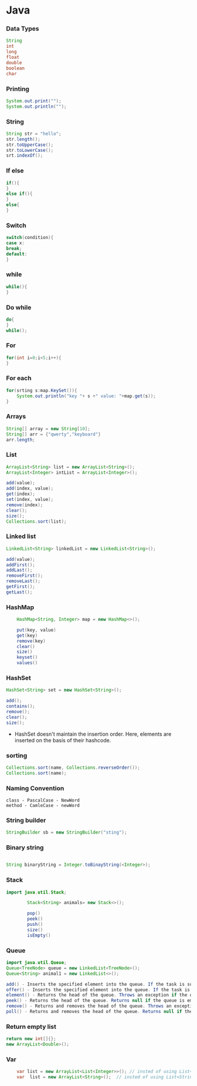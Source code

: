 # Java

### Data Types
``` java
String
int
long
float
double
boolean
char

```

### Printing 

``` java
System.out.print("");
System.out.println("");
```

### String

``` java
String str = "hello";
str.length();
str.toUpperCase();
str.toLowerCase();
srt.indexOf();
```

### If else

``` java
if(){
}
else if(){
}
else{
}
```

### Switch

``` java
switch(condition){
case x:
break;
default:
}
```

### while
``` java
while(){
}
```

### Do while
``` java
do{
}
while();
```

### For
``` java
for(int i=0;i<5;i++){
}
```

### For each
``` java
for(srting s:map.KeySet()){
    System.out.println("key "+ s +" value: "+map.get(s));
}
```

### Arrays
``` java
String[] array = new String[10];
String[] arr = {"qwerty","keyboard"}
arr.length;
```

### List
```java 
ArrayList<String> list = new ArrayList<String>();
ArrayList<Integer> intList = ArrayList<Integer>();

add(value);
add(index, value);
get(index);
set(index, value);
remove(index);
clear();
size();
Collections.sort(list);
```

### Linked list
``` java
LinkedList<String> linkedList = new LinkedList<String>();

add(value);
addFirst();
addLast();
removeFirst();
removeLast();
getFirst();
getLast();
```

### HashMap 
``` java
    HashMap<String, Integer> map = new HashMap<>();

    put(key, value)
    get(key)
    remove(key)
    clear()
    size()
    keyset()
    values()
```

### HashSet
```  java
HashSet<String> set = new HashSet<String>();

add();
contains();
remove();
clear();
size();
```

- HashSet doesn't maintain the insertion order. Here, elements are inserted on the basis of their hashcode.

### sorting

``` java
Collections.sort(name, Collections.reverseOrder());
Collections.sort(name);
```

### Naming Convention
```
class - PascalCase - NewWord
method - CamleCase - newWord
```

### String builder
``` java
StringBuilder sb = new StringBuilder("sting");
```


### Binary string 
``` java 

String binaryString = Integer.toBinayString(<Integer>);

```

### Stack 
``` java
import java.util.Stack;

        Stack<String> animals= new Stack<>();

        pop()
        peek()
        push()
        size()
        isEmpty()
```
### Queue
``` java
import java.util.Queue;
Queue<TreeNode> queue = new LinkedList<TreeNode>();
Queue<String> animal1 = new LinkedList<>();

add() - Inserts the specified element into the queue. If the task is successful, add() returns true, if not it throws an exception.
offer() - Inserts the specified element into the queue. If the task is successful, offer() returns true, if not it returns false.
element() - Returns the head of the queue. Throws an exception if the queue is empty.
peek() - Returns the head of the queue. Returns null if the queue is empty.
remove() - Returns and removes the head of the queue. Throws an exception if the queue is empty.
poll() - Returns and removes the head of the queue. Returns null if the queue is empty.

```
### Return empty list
``` java
return new int[]{};
new ArrayList<Double>();
```

### Var
``` java
    var list = new ArrayList<List<Integer>>(); // insted of using List<List<Integer>> list = new ArrayList<List<Integer>>();
    var  list = new ArrayList<String>();  // insted of using List<String> list = new ArrayList<String>();
```
